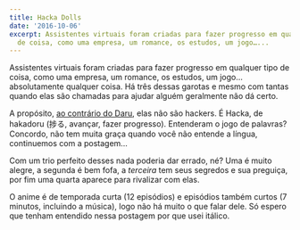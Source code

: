 ```yaml
---
title: Hacka Dolls
date: '2016-10-06'
excerpt: Assistentes virtuais foram criadas para fazer progresso em qualquer tipo
  de coisa, como uma empresa, um romance, os estudos, um jogo…...
---
```




Assistentes virtuais foram criadas para fazer progresso em qualquer tipo de coisa, como uma empresa, um romance, os estudos, um jogo… absolutamente qualquer coisa. Há três dessas garotas e mesmo com tantas quando elas são chamadas para ajudar alguém geralmente não dá certo.

A propósito, [ao contrário do Daru](https://i.imgur.com/N3DmVCa.jpg), elas não são hackers. É Hacka, de hakadoru (捗る, avançar, fazer progresso). Entenderam o jogo de palavras? Concordo, não tem muita graça quando você não entende a língua, continuemos com a postagem…

Com um trio perfeito desses nada poderia dar errado, né? Uma é muito alegre, a segunda é bem fofa, a *terceira* tem seus segredos e sua preguiça, por fim uma quarta aparece para rivalizar com elas.

O anime é de temporada curta (12 episódios) e episódios também curtos (7 minutos, incluindo a música), logo não há muito o que falar dele. Só espero que tenham entendido nessa postagem por que usei itálico.
